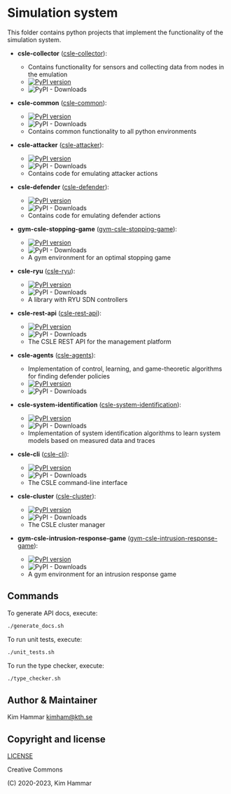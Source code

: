 # Simulation system

This folder contains python projects that implement the functionality of the simulation system.

- **csle-collector** ([csle-collector](./csle-collector)):
  - Contains functionality for sensors and collecting data from nodes in the emulation
  - [![PyPI version](https://badge.fury.io/py/csle-collector.svg)](https://badge.fury.io/py/csle-collector)
  - ![PyPI - Downloads](https://img.shields.io/pypi/dm/csle-collector)

- **csle-common** ([csle-common](./csle-common)):
    - [![PyPI version](https://badge.fury.io/py/csle-common.svg)](https://badge.fury.io/py/csle-common)
    - ![PyPI - Downloads](https://img.shields.io/pypi/dm/csle-common)
    - Contains common functionality to all python environments

- **csle-attacker** ([csle-attacker](./csle-attacker)):
  - [![PyPI version](https://badge.fury.io/py/csle-attacker.svg)](https://badge.fury.io/py/csle-attacker)
  - ![PyPI - Downloads](https://img.shields.io/pypi/dm/csle-attacker)
  - Contains code for emulating attacker actions

- **csle-defender** ([csle-defender](./csle-defender)):
  - [![PyPI version](https://badge.fury.io/py/csle-defender.svg)](https://badge.fury.io/py/csle-defender)
  - ![PyPI - Downloads](https://img.shields.io/pypi/dm/csle-defender)
  - Contains code for emulating defender actions
    
- **gym-csle-stopping-game** ([gym-csle-stopping-game](./gym-csle-stopping-game)):
    - [![PyPI version](https://badge.fury.io/py/gym-csle-stopping-game.svg)](https://badge.fury.io/py/gym-csle-stopping-game)
    - ![PyPI - Downloads](https://img.shields.io/pypi/dm/gym-csle-stopping-game)
    - A gym environment for an optimal stopping game

- **csle-ryu** ([csle-ryu](./csle-ryu)):
  - [![PyPI version](https://badge.fury.io/py/csle-ryu.svg)](https://badge.fury.io/py/csle-ryu)
  - ![PyPI - Downloads](https://img.shields.io/pypi/dm/csle-ryu)
  - A library with RYU SDN controllers

- **csle-rest-api** ([csle-rest-api](./csle-rest-api)):
  - [![PyPI version](https://badge.fury.io/py/csle-rest-api.svg)](https://badge.fury.io/py/csle-rest-api)
  - ![PyPI - Downloads](https://img.shields.io/pypi/dm/csle-rest-api)
  - The CSLE REST API for the management platform

- **csle-agents** ([csle-agents](./csle-agents)):
  - Implementation of control, learning, and game-theoretic algorithms for finding defender policies
  - [![PyPI version](https://badge.fury.io/py/csle-agents.svg)](https://badge.fury.io/py/csle-agents)
  - ![PyPI - Downloads](https://img.shields.io/pypi/dm/csle-agents)

- **csle-system-identification** ([csle-system-identification](./csle-system-identification)):
  - [![PyPI version](https://badge.fury.io/py/csle-system-identification.svg)](https://badge.fury.io/py/csle-system-identification)
  - ![PyPI - Downloads](https://img.shields.io/pypi/dm/csle-system-identification)
  - Implementation of system identification algorithms to learn system models based on measured data and traces

- **csle-cli** ([csle-cli](./csle-cli)):
  - [![PyPI version](https://badge.fury.io/py/csle-cli.svg)](https://badge.fury.io/py/csle-cli)
  - ![PyPI - Downloads](https://img.shields.io/pypi/dm/csle-cli)
  - The CSLE command-line interface

- **csle-cluster** ([csle-cluster](./csle-cluster)):
  - [![PyPI version](https://badge.fury.io/py/csle-cluster.svg)](https://badge.fury.io/py/csle-cluster)
  - ![PyPI - Downloads](https://img.shields.io/pypi/dm/csle-cluster)
  - The CSLE cluster manager
  
- **gym-csle-intrusion-response-game** ([gym-csle-intrusion-response-game](./gym-csle-intrusion-response-game)):
  - [![PyPI version](https://badge.fury.io/py/gym-csle-intrusion-response-game.svg)](https://badge.fury.io/py/gym-csle-intrusion-response-game)
  - ![PyPI - Downloads](https://img.shields.io/pypi/dm/gym-csle-intrusion-response-game)
  - A gym environment for an intrusion response game

## Commands
To generate API docs, execute:
```bash
./generate_docs.sh
```

To run unit tests, execute:
```bash
./unit_tests.sh
```

To run the type checker, execute:
```bash
./type_checker.sh
```

## Author & Maintainer

Kim Hammar <kimham@kth.se>

## Copyright and license

[LICENSE](../../LICENSE.md)

Creative Commons

(C) 2020-2023, Kim Hammar